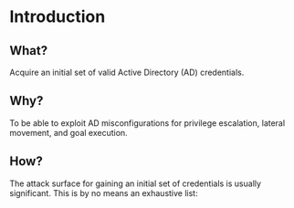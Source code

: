 # Introduction

## What?

Acquire an initial set of valid Active Directory (AD) credentials. 

## Why?

To be able to exploit AD misconfigurations for privilege escalation, lateral movement, and goal execution.

## How?

The attack surface for gaining an initial set of credentials is usually significant. This is by no means an 
exhaustive list:


